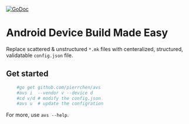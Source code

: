 
[![GoDoc](https://godoc.org/github.com/pierrchen/avs?status.svg)](https://godoc.org/github.com/pierrchen/avs)

# Android Device Build Made Easy

Replace scattered & unstructured `*.mk` files with centeralized, structured, validatable `config.json` file.

## Get started

```bash
    #go get github.com/pierrchen/avs
    #avs i  --vendor v --device d
    #cd v/d # modify the config.json 
    #avs u  # update the configration
```
For more, use `avs --help`.


